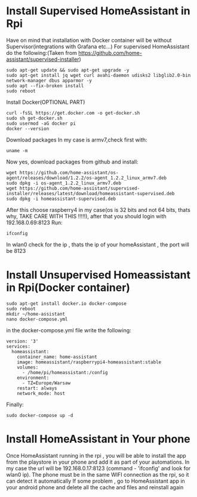 # Install Supervised HomeAssistant in Rpi
Have on mind that installation with Docker container will be without Supervisor(integrations with Grafana etc...) 
For supervised HomeAssistant do the following:(Taken from https://github.com/home-assistant/supervised-installer)

```
sudo apt-get update && sudo apt-get upgrade -y
sudo apt-get install jq wget curl avahi-daemon udisks2 libglib2.0-bin network-manager dbus apparmor -y
sudo apt --fix-broken install
sudo reboot
```

Install Docker(OPTIONAL PART)
```
curl -fsSL https://get.docker.com -o get-docker.sh
sudo sh get-docker.sh
sudo usermod -aG docker pi
docker --version
```

Download packages
In my case is armv7,check first with:
```
uname -m
```
Now yes, download packages from github and install:
```
wget https://github.com/home-assistant/os-agent/releases/download/1.2.2/os-agent_1.2.2_linux_armv7.deb
sudo dpkg -i os-agent_1.2.2_linux_armv7.deb
wget https://github.com/home-assistant/supervised-installer/releases/latest/download/homeassistant-supervised.deb
sudo dpkg -i homeassistant-supervised.deb
```

After this choose raspberry4 in my case(os is 32 bits and not 64 bits, thats why, TAKE CARE WITH THIS !!!!!), after that you should login with 192.168.0.69:8123
Run:
```
ifconfig
```
In wlan0 check for the ip , thats the ip of your homeAssistant , the port will be 8123

# Install Unsupervised Homeassistant in Rpi(Docker container)

```
sudo apt-get install docker.io docker-compose
sudo reboot
mkdir ~/home-assistant
nano docker-compose.yml
```
in the docker-compose.yml file write the following:

```
version: '3'
services:
  homeassistant:
    container_name: home-assistant
    image: homeassistant/raspberrypi4-homeassistant:stable
    volumes:
      - /home/pi/homeassistant:/config
    environment:
      - TZ=Europe/Warsaw
    restart: always
    network_mode: host
 ```
 Finally: 
 ```
 sudo docker-compose up -d
 ```
 
# Install HomeAssistant in Your phone

Once HomeAssistant running in the rpi , you will be able to install the app from the playstore in your phone and 
add it as part of your automations. In my case the url will be 192.168.0.17:8123 (command - 'ifconfig' and look for wlan0 ip).
The phone must be in the same WIFI connection as the rpi, so it can detect it automatically
If some problem , go to HomeAssistant app in your android phone and delete all the cache and files and reinstall again
